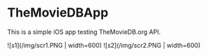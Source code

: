 # TheMovieDBApp

This is a simple iOS app testing TheMovieDB.org API.

![s1](/img/scr1.PNG | width=600)
![s2](/img/scr2.PNG | width=600)
